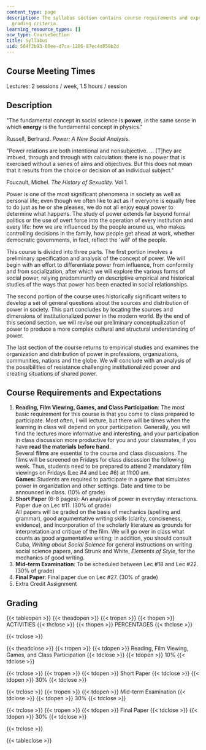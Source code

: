 ```yaml
---
content_type: page
description: The syllabus section contains course requirements and expectations, and
  grading criteria.
learning_resource_types: []
ocw_type: CourseSection
title: Syllabus
uid: 504f2b93-80ee-d7ca-1286-87ec4d859b2d
---
```


Course Meeting Times
--------------------

Lectures: 2 sessions / week, 1.5 hours / session

Description
-----------

"The fundamental concept in social science is **power**, in the same sense in which **energy** is the fundamental concept in physics."

Russell, Bertrand. _Power: A New Social Analysis._

"Power relations are both intentional and nonsubjective. ... \[T\]hey are imbued, through and through with calculation: there is no power that is exercised without a series of aims and objectives. But this does not mean that it results from the choice or decision of an individual subject."

Foucault, Michel. _The History of Sexuality._ Vol 1.

Power is one of the most significant phenomena in society as well as personal life; even though we often like to act as if everyone is equally free to do just as he or she pleases, we do not all enjoy equal power to determine what happens. The study of power extends far beyond formal politics or the use of overt force into the operation of every institution and every life: how we are influenced by the people around us, who makes controlling decisions in the family, how people get ahead at work, whether democratic governments, in fact, reflect the 'will' of the people.  

This course is divided into three parts. The first portion involves a preliminary specification and analysis of the concept of power. We will begin with an effort to differentiate power from influence, from conformity and from socialization, after which we will explore the various forms of social power, relying predominantly on descriptive empirical and historical studies of the ways that power has been enacted in social relationships.

The second portion of the course uses historically significant writers to develop a set of general questions about the sources and distribution of power in society. This part concludes by locating the sources and dimensions of institutionalized power in the modern world. By the end of this second section, we will revise our preliminary conceptualization of power to produce a more complex cultural and structural understanding of power.

The last section of the course returns to empirical studies and examines the organization and distribution of power in professions, organizations, communities, nations and the globe. We will conclude with an analysis of the possibilities of resistance challenging institutionalized power and creating situations of shared power.

Course Requirements and Expectations
------------------------------------

1.  **Reading, Film Viewing, Games, and Class Participation**: The most basic requirement for this course is that you come to class prepared to participate. Most often, I will lecture, but there will be times when the learning in class will depend on your participation. Generally, you will find the lectures more informative and interesting, and your participation in class discussion more productive for you and your classmates, if you have **read the materials before hand**.  
    Several **films** are essential to the course and class discussions. The films will be screened on Fridays for class discussion the following week. Thus, students need to be prepared to attend 2 mandatory film viewings on Fridays (Lec #4 and Lec #6) at 11:00 am.  
    **Games:** Students are required to participate in a game that simulates power in organization and other settings. Date and time to be announced in class. (10% of grade)
2.  **Short Paper** (6-8 pages): An analysis of power in everyday interactions. Paper due on Lec #11. (30% of grade)  
    All papers will be graded on the basis of mechanics (spelling and grammar), good argumentative writing skills (clarity, conciseness, evidence), and incorporation of the scholarly literature as grounds for interpretation and critique of the film. We will go over in class what counts as good argumentative writing; in addition, you should consult Cuba, _Writing about Social Science_ for general instructions on writing social science papers, and Strunk and White, _Elements of Style_, for the mechanics of good writing.
3.  **Mid-term Examination**: To be scheduled between Lec #18 and Lec #22. (30% of grade)
4.  **Final Paper**: Final paper due on Lec #27. (30% of grade)
5.  Extra Credit Assignment

Grading
-------

{{< tableopen >}}
{{< theadopen >}}
{{< tropen >}}
{{< thopen >}}
ACTIVITIES
{{< thclose >}}
{{< thopen >}}
PERCENTAGES
{{< thclose >}}

{{< trclose >}}

{{< theadclose >}}
{{< tropen >}}
{{< tdopen >}}
Reading, Film Viewing, Games, and Class Participation
{{< tdclose >}}
{{< tdopen >}}
10%
{{< tdclose >}}

{{< trclose >}}
{{< tropen >}}
{{< tdopen >}}
Short Paper
{{< tdclose >}}
{{< tdopen >}}
30%
{{< tdclose >}}

{{< trclose >}}
{{< tropen >}}
{{< tdopen >}}
Mid-term Examination
{{< tdclose >}}
{{< tdopen >}}
30%
{{< tdclose >}}

{{< trclose >}}
{{< tropen >}}
{{< tdopen >}}
Final Paper
{{< tdclose >}}
{{< tdopen >}}
30%
{{< tdclose >}}

{{< trclose >}}

{{< tableclose >}}